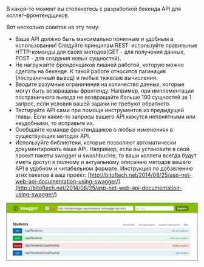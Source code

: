 В какой-то момент вы столкнетесь с разработкой бекенда API для коллег-фронтендщиков. 

Вот несколько советов на эту тему:

* Ваше API должно быть максимально понятным и удобным в использовании! Следуйте  принципам REST: используйте правильные HTTP-команды для своих методов\(GET - для получения данных, POST - для создания новых сущностей\).
* Не нагружайте фронденщиков лишней работой, которую можно сделать на бекенде. К такой работе относится пагинация \(постраничный вывод\) и любые тяжелые вычисления.
* Вводите разумные ограничения на количество данных, которые могут быть возвращены фронтенду. Например, при имплементации постраничного вывода не возвращайте больше 100 сущностей за 1 запрос, если условия вашей задачи не требуют обратного.
* Тестируйте API сами при помощи инструментов из предыдущей главы. Если какие-то запросы вашего API кажутся непонятными или неудобными, то исправьте их.
* Сообщайте команде фронтендщиков о любых изменениях в существующих методах API.
* Используйте библиотеки, которые позволяют автоматически документировать ваше API. Например, если вы установите в свой проект пакеты swagger и swashbuckle, то ваши коллеги всегда будут иметь доступ к полному и актуальному описанию методов вашего API в удобном и читабельном формате. Инструкция по добавлению этих пакетов в ваш проект: [http://bitoftech.net/2014/08/25/asp-net-web-api-documentation-using-swagger/](http://bitoftech.net/2014/08/25/asp-net-web-api-documentation-using-swagger/)

![](/assets/swagger.png)

